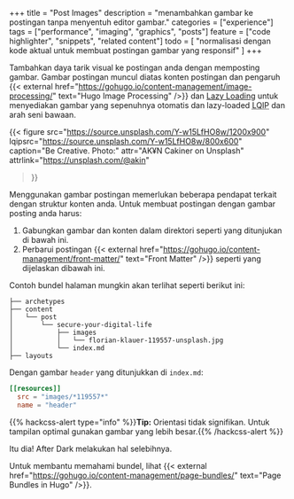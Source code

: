 +++
title = "Post Images"
description = "menambahkan gambar ke postingan tanpa menyentuh editor gambar."
categories = ["experience"]
tags = ["performance", "imaging", "graphics", "posts"]
feature = ["code highlighter", "snippets", "related content"]
todo = [
  "normalisasi dengan kode aktual untuk membuat postingan gambar yang responsif"
]
+++

Tambahkan daya tarik visual ke postingan anda dengan memposting gambar. Gambar postingan muncul diatas konten postingan dan pengaruh {{< external href="https://gohugo.io/content-management/image-processing/" text="Hugo Image Processing" />}} dan [Lazy Loading](../lazy-loading) untuk menyediakan gambar yang sepenuhnya otomatis dan lazy-loaded <abbr title="Low-Quality Image Placeholders">LQIP</abbr> dan arah seni bawaan.

{{< figure
  src="https://source.unsplash.com/Y-w15LfHO8w/1200x900"
  lqipsrc="https://source.unsplash.com/Y-w15LfHO8w/800x600"
  caption="Be Creative. Photo:"
  attr="AK¥N Cakiner on Unsplash"
  attrlink="https://unsplash.com/@akin"
>}}

Menggunakan gambar postingan memerlukan beberapa pendapat terkait dengan struktur konten anda. Untuk membuat postingan dengan gambar posting anda harus:

1. Gabungkan gambar dan konten dalam direktori seperti yang ditunjukan di bawah ini.
2. Perbarui postingan {{< external href="https://gohugo.io/content-management/front-matter/" text="Front Matter" />}} seperti yang dijelaskan dibawah ini.

Contoh bundel halaman mungkin akan terlihat seperti berikut ini:

```
├── archetypes
├── content
│   └── post
│       └── secure-your-digital-life
│           ├── images
│           │   └── florian-klauer-119557-unsplash.jpg
│           └── index.md
├── layouts
```

Dengan gambar `header` yang ditunjukkan di `index.md`:

```toml
[[resources]]
  src = "images/*119557*"
  name = "header"
```

{{% hackcss-alert type="info" %}}**Tip:** Orientasi tidak signifikan. Untuk tampilan optimal gunakan gambar yang lebih besar.{{% /hackcss-alert %}}

Itu dia! After Dark melakukan hal selebihnya.

Untuk membantu memahami bundel, lihat {{< external href="https://gohugo.io/content-management/page-bundles/" text="Page Bundles in Hugo" />}}.
